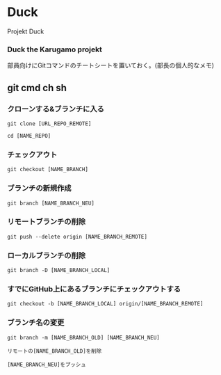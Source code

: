# Duck
Projekt Duck<br>
### Duck the Karugamo projekt

部員向けにGitコマンドのチートシートを置いておく。(部長の個人的なメモ)

## git cmd ch sh
### クローンする&ブランチに入る
`git clone [URL_REPO_REMOTE]`

`cd [NAME_REPO]`
### チェックアウト
`git checkout [NAME_BRANCH]`
### ブランチの新規作成
`git branch [NAME_BRANCH_NEU]`
### リモートブランチの削除
`git push --delete origin [NAME_BRANCH_REMOTE]`
### ローカルブランチの削除
`git branch -D [NAME_BRANCH_LOCAL]`
### すでにGitHub上にあるブランチにチェックアウトする
`git checkout -b [NAME_BRANCH_LOCAL] origin/[NAME_BRANCH_REMOTE]`
### ブランチ名の変更
`git branch -m [NAME_BRANCH_OLD] [NAME_BRANCH_NEU]`

`リモートの[NAME_BRANCH_OLD]を削除`

`[NAME_BRANCH_NEU]をプッシュ`
